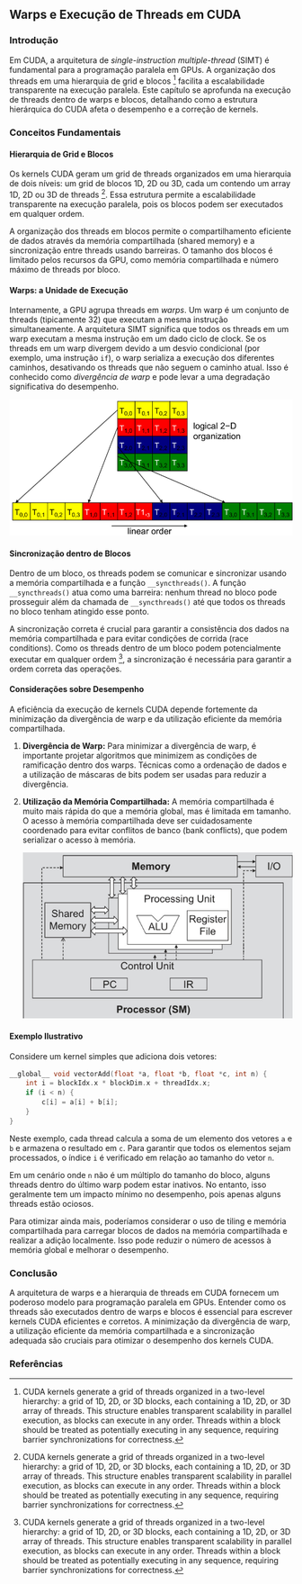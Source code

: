 ## Warps e Execução de Threads em CUDA

### Introdução

Em CUDA, a arquitetura de *single-instruction multiple-thread* (SIMT) é fundamental para a programação paralela em GPUs. A organização dos threads em uma hierarquia de grid e blocos [^1] facilita a escalabilidade transparente na execução paralela. Este capítulo se aprofunda na execução de threads dentro de warps e blocos, detalhando como a estrutura hierárquica do CUDA afeta o desempenho e a correção de kernels.

### Conceitos Fundamentais

#### Hierarquia de Grid e Blocos

Os kernels CUDA geram um grid de threads organizados em uma hierarquia de dois níveis: um grid de blocos 1D, 2D ou 3D, cada um contendo um array 1D, 2D ou 3D de threads [^1]. Essa estrutura permite a escalabilidade transparente na execução paralela, pois os blocos podem ser executados em qualquer ordem.

A organização dos threads em blocos permite o compartilhamento eficiente de dados através da memória compartilhada (shared memory) e a sincronização entre threads usando barreiras. O tamanho dos blocos é limitado pelos recursos da GPU, como memória compartilhada e número máximo de threads por bloco.

#### Warps: a Unidade de Execução

Internamente, a GPU agrupa threads em *warps*. Um warp é um conjunto de threads (tipicamente 32) que executam a mesma instrução simultaneamente. A arquitetura SIMT significa que todos os threads em um warp executam a mesma instrução em um dado ciclo de clock. Se os threads em um warp divergem devido a um desvio condicional (por exemplo, uma instrução `if`), o warp serializa a execução dos diferentes caminhos, desativando os threads que não seguem o caminho atual. Isso é conhecido como *divergência de warp* e pode levar a uma degradação significativa do desempenho.

![Figure 6.1: Illustration of 2D thread mapping to linear order for warp partitioning in CUDA.](./../images/image8.jpg)

#### Sincronização dentro de Blocos

Dentro de um bloco, os threads podem se comunicar e sincronizar usando a memória compartilhada e a função `__syncthreads()`. A função `__syncthreads()` atua como uma barreira: nenhum thread no bloco pode prosseguir além da chamada de `__syncthreads()` até que todos os threads no bloco tenham atingido esse ponto.

A sincronização correta é crucial para garantir a consistência dos dados na memória compartilhada e para evitar condições de corrida (race conditions). Como os threads dentro de um bloco podem potencialmente executar em qualquer ordem [^1], a sincronização é necessária para garantir a ordem correta das operações.

#### Considerações sobre Desempenho

A eficiência da execução de kernels CUDA depende fortemente da minimização da divergência de warp e da utilização eficiente da memória compartilhada.

1.  **Divergência de Warp:** Para minimizar a divergência de warp, é importante projetar algoritmos que minimizem as condições de ramificação dentro dos warps. Técnicas como a ordenação de dados e a utilização de máscaras de bits podem ser usadas para reduzir a divergência.

2.  **Utilização da Memória Compartilhada:** A memória compartilhada é muito mais rápida do que a memória global, mas é limitada em tamanho. O acesso à memória compartilhada deve ser cuidadosamente coordenado para evitar conflitos de banco (bank conflicts), que podem serializar o acesso à memória.

    ![Arquitetura SIMD: Uma unidade de controle compartilhada entre múltiplas unidades de processamento.](./../images/image5.jpg)

#### Exemplo Ilustrativo

Considere um kernel simples que adiciona dois vetores:

```c++
__global__ void vectorAdd(float *a, float *b, float *c, int n) {
    int i = blockIdx.x * blockDim.x + threadIdx.x;
    if (i < n) {
        c[i] = a[i] + b[i];
    }
}
```

Neste exemplo, cada thread calcula a soma de um elemento dos vetores `a` e `b` e armazena o resultado em `c`. Para garantir que todos os elementos sejam processados, o índice `i` é verificado em relação ao tamanho do vetor `n`.

Em um cenário onde `n` não é um múltiplo do tamanho do bloco, alguns threads dentro do último warp podem estar inativos. No entanto, isso geralmente tem um impacto mínimo no desempenho, pois apenas alguns threads estão ociosos.

Para otimizar ainda mais, poderíamos considerar o uso de tiling e memória compartilhada para carregar blocos de dados na memória compartilhada e realizar a adição localmente. Isso pode reduzir o número de acessos à memória global e melhorar o desempenho.

### Conclusão

A arquitetura de warps e a hierarquia de threads em CUDA fornecem um poderoso modelo para programação paralela em GPUs. Entender como os threads são executados dentro de warps e blocos é essencial para escrever kernels CUDA eficientes e corretos. A minimização da divergência de warp, a utilização eficiente da memória compartilhada e a sincronização adequada são cruciais para otimizar o desempenho dos kernels CUDA.

### Referências
[^1]: CUDA kernels generate a grid of threads organized in a two-level hierarchy: a grid of 1D, 2D, or 3D blocks, each containing a 1D, 2D, or 3D array of threads. This structure enables transparent scalability in parallel execution, as blocks can execute in any order. Threads within a block should be treated as potentially executing in any sequence, requiring barrier synchronizations for correctness.
<!-- END -->